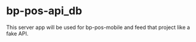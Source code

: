 # bp-pos-api_db
This server app will be used for bp-pos-mobile and feed that project like a fake API.

